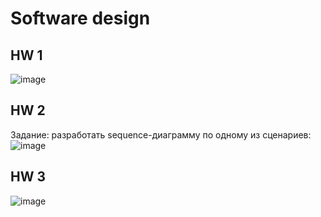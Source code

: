 # Software design
## HW 1
![image](https://github.com/VictorFBI/software-design/assets/124510561/17e1b9df-a58f-49ed-96f7-ea383d3ea63d)
## HW 2
Задание: разработать sequence-диаграмму по одному из сценариев:
![image](https://github.com/VictorFBI/software-design-kotlin-/assets/124510561/4dbbfe14-bb68-465e-8649-215fe510375a)
## HW 3
![image](https://github.com/VictorFBI/software-design-kotlin-/assets/124510561/95f5cb90-8328-4e32-9f08-4aaa54ce9a8f)




